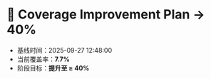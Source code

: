 # 🚀 Coverage Improvement Plan → 40%

- 基线时间：2025-09-27 12:48:00
- 当前覆盖率：**7.7%**
- 阶段目标：**提升至 ≥ 40%**